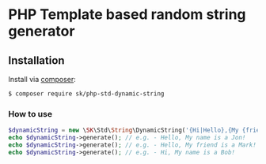 # PHP Template based random string generator

## Installation

Install via [composer](https://getcomposer.org/download/):

```bash
$ composer require sk/php-std-dynamic-string
```

### How to use

```php
$dynamicString = new \SK\Std\String\DynamicString('{Hi|Hello},{My {friend|name} is a {Bob|Mark|Jon}}!');
echo $dynamicString->generate(); // e.g. - Hello, My name is a Jon!
echo $dynamicString->generate(); // e.g. - Hello, My friend is a Mark!
echo $dynamicString->generate(); // e.g. - Hi, My name is a Bob!
```